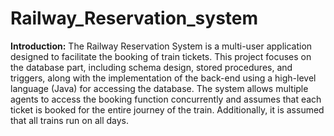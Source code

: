 # Railway_Reservation_system

**Introduction:**
The Railway Reservation System is a multi-user application designed to facilitate the booking of train tickets. This project focuses on the database part, including schema design, stored procedures, and triggers, along with the implementation of the back-end using a high-level language (Java) for accessing the database. The system allows multiple agents to access the booking function concurrently and assumes that each ticket is booked for the entire journey of the train. Additionally, it is assumed that all trains run on all days.
